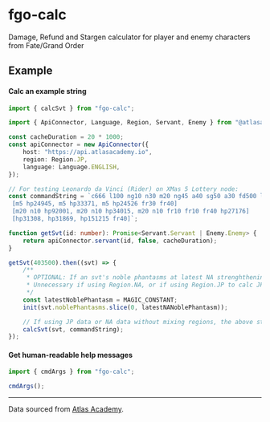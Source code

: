 # fgo-calc

Damage, Refund and Stargen calculator for player and enemy characters from Fate/Grand Order

## Example

#### Calc an example string

```typescript
import { calcSvt } from "fgo-calc";

import { ApiConnector, Language, Region, Servant, Enemy } from "@atlasacademy/api-connector";

const cacheDuration = 20 * 1000;
const apiConnector = new ApiConnector({
    host: "https://api.atlasacademy.io",
    region: Region.JP,
    language: Language.ENGLISH,
});

// For testing Leonardo da Vinci (Rider) on XMas 5 Lottery node:
const commandString = `c666 l100 ng10 n30 m20 ng45 a40 sg50 a30 fd500 lancer sky
 [m5 hp24945, m5 hp33371, m5 hp24526 fr30 fr40]
 [m20 n10 hp92001, m20 n10 hp34015, m20 n10 fr10 fr10 fr40 hp27176]
 [hp31308, hp31869, hp151215 fr40]`;

function getSvt(id: number): Promise<Servant.Servant | Enemy.Enemy> {
    return apiConnector.servant(id, false, cacheDuration);
}

getSvt(403500).then((svt) => {
    /**
     * OPTIONAL: If an svt's noble phantasms at latest NA strenghthening are required while using data with Region.JP to calc NA svts
     * Unnecessary if using Region.NA, or if using Region.JP to calc JP svts
     */
    const latestNoblePhantasm = MAGIC_CONSTANT;
    init(svt.noblePhantasms.slice(0, latestNANoblePhantasm));

    // If using JP data or NA data without mixing regions, the above step can be omitted
    calcSvt(svt, commandString);
});
```

#### Get human-readable help messages

```typescript
import { cmdArgs } from "fgo-calc";

cmdArgs();
```

---

Data sourced from [Atlas Academy](https://atlasacademy.io).
